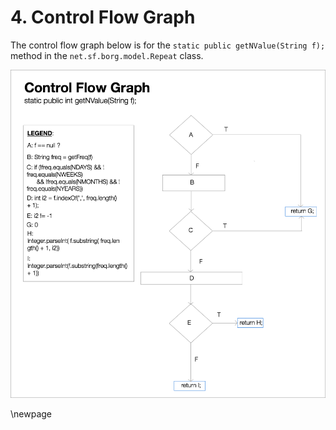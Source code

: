 # 4. Control Flow Graph

The control flow graph below is for the `static public getNValue(String f);` method in the `net.sf.borg.model.Repeat` class.  

![Control Flow Graph](../assets/control-flow-graph.png)

\newpage
